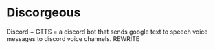 # Discorgeous
Discord + GTTS = a discord bot that sends google text to speech voice messages to discord voice channels.
REWRITE
